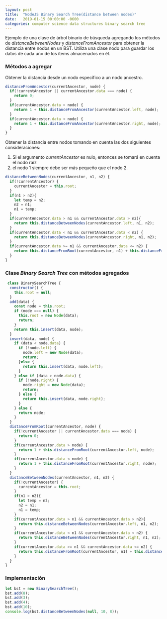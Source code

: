 ```yaml
---
layout: post
title:  "NodeJS Binary Search Tree(distance between nodes)"
date:   2019-01-15 00:00:00 -0600
categories: computer science data structures binary search tree
---
```

Ejemplo de una clase de árbol binario de búsqueda agregando los métodos de _distanceBetweenNodes_ y _distanceFromAncestor_ para obtener la distancia entre nodos en un BST. Utiliza una clase nodo para guardar los datos de cada uno de los items almacenados en él.

### Métodos a agregar
Obtener la distancia desde un nodo específico a un nodo ancestro.
```javascript
distanceFromAncestor(currentAncestor, node) {
  if(!currentAncestor || currentAncestor.data === node) {
    return 0;
  }
  if(currentAncestor.data > node) {
    return 1 + this.distanceFromAncestor(currentAncestor.left, node);
  }
  if(currentAncestor.data < node) {
    return 1 + this.distanceFromAncestor(currentAncestor.right, node);
  }
}
```
Obtener la distancia entre nodos tomando en cuenta las dos siguientes consideraciones:
1. Si el argumento _currentAncestor_ es nulo, entonces se tomará en cuenta el nodo raíz
2. el nodo 1 siempre debe ser más pequeño que el nodo 2.
```javascript
distanceBetweenNodes(currentAncestor, n1, n2) {
  if(!currentAncestor) {
    currentAncestor = this.root;
  }
  if(n1 > n2){
    let temp = n2;
    n2 = n1;
    n1 = temp;
  }
  if(currentAncestor.data > n1 && currentAncestor.data > n2){
    return this.distanceBetweenNodes(currentAncestor.left, n1, n2);
  }
  if(currentAncestor.data < n1 && currentAncestor.data < n2) {
    return this.distanceBetweenNodes(currentAncestor.right, n1, n2);
  }
  if(currentAncestor.data >= n1 && currentAncestor.data <= n2) {
    return this.distanceFromRoot(currentAncestor, n1) + this.distanceFromRoot(currentAncestor, n2);
  }
}
```
### Clase _Binary Search Tree_ con métodos agregados
```javascript
 class BinarySearchTree {
  constructor() {
    this.root = null;
  }
  add(data) {
    const node = this.root;
    if (node === null) {
      this.root = new Node(data);
      return;
    }
    return this.insert(data, node);
  }
  insert(data, node) {
    if (data < node.data) {
      if (!node.left) {
        node.left = new Node(data);
        return;
      }else {
        return this.insert(data, node.left);
      }
    } else if (data > node.data) {
      if (!node.right) {
        node.right = new Node(data);
        return;
      } else {
        return this.insert(data, node.right);
      }
    } else {
      return node;
    }
  }
  distanceFromRoot(currentAncestor, node) {
    if(!currentAncestor || currentAncestor.data === node) {
      return 0;
    }
    if(currentAncestor.data > node) {
      return 1 + this.distanceFromRoot(currentAncestor.left, node);
    }
    if(currentAncestor.data < node) {
      return 1 + this.distanceFromRoot(currentAncestor.right, node);
    }
  }
  distanceBetweenNodes(currentAncestor, n1, n2) {
    if(!currentAncestor) {
      currentAncestor = this.root;
    }
    if(n1 > n2){
      let temp = n2;
      n2 = n1;
      n1 = temp;
    }
    if(currentAncestor.data > n1 && currentAncestor.data > n2){
      return this.distanceBetweenNodes(currentAncestor.left, n1, n2);
    }
    if(currentAncestor.data < n1 && currentAncestor.data < n2) {
      return this.distanceBetweenNodes(currentAncestor.right, n1, n2);
    }
    if(currentAncestor.data >= n1 && currentAncestor.data <= n2) {
      return this.distanceFromRoot(currentAncestor, n1) + this.distanceFromRoot(currentAncestor, n2);
    }
  }
}
```
### Implementación
```javascript
let bst = new BinarySearchTree();
bst.add(8);
bst.add(3);
bst.add(4);
bst.add(10);
console.log(bst.distanceBetweenNodes(null, 10, 8));
```